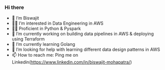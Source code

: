 ### Hi there 
- 👋 I’m Biswajit
- 🕵️‍♂️ I’m interested in Data Engineering in AWS 
- 👨‍🎓 Proficient in Python & Pyspark
- 🔭 I’m currently working on building data pipelines in AWS & deploying using Terraform
- 🌱 I’m currently learning Golang
- 🤔 I’m looking for help with learning different data design patterns in AWS
- 📫 How to reach me: Ping me on Linkedin(https://www.linkedin.com/in/biswajit-mohapatra/)
